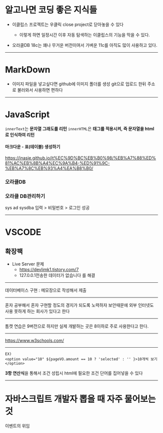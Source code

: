 # 알고나면 코딩 좋은 지식들

- 이클립스 프로젝트는 우클릭 close project로 닫아놓을 수 있다

  - 이렇게 하면 일정시간 이후 자동 탐색하는 이클립스의 기능을 막을 수 있다.

- 오라클DB 18c는 꽤나 무거운 버전이여서 가벼운 11c를 아직도 많이 사용하고 있다.

---

# MarkDown

- 이미지 파일을 넣고싶다면 github에 이미지 폴더를 생성 git으로 업로드 한뒤 주소로 불러와서 사용하면 편하다

---

# JavaScript

`innerText`는 **문자열 그래도를 리턴**
`innerHTML`은 **태그를 적용시켜, 즉 문자열을 html로 인식하여 리턴**

#### 마크다운 - 표(테이블) 생성하기

https://inasie.github.io/it%EC%9D%BC%EB%B0%98/%EB%A7%88%ED%81%AC%EB%8B%A4%EC%9A%B4-%ED%91%9C-%EB%A7%8C%EB%93%A4%EA%B8%B0/

### 오라클DB

### 오라클 DB관리하기

sys ad sysdba 입력 > 비밀번호 > 로그인 성공

---

# VSCODE

## 확장팩

- Live Server 문제
  - https://devlimk1.tistory.com/7
  - 127.0.0.1전송한 데이터가 없습니다 를 해결

---

데이터베이스 구현 : 메모장으로 작성해서 제출

---

혼자 공부해서 혼자 구현할 정도의 경지가 되도록 노력하자
보안때문에 외부 인터넷도 사용 못하게 하는 회사가 있다고 한다

---

톰캣 연습은 9버전으로 하지만
실제 개발하는 곳은 8이하로 주로 사용한다고 한다.

---

https://www.w3schools.com/

---

```
EX)
<option value="10" ${pageVO.amount == 10 ? 'selected' : '' }>10개씩 보기</option>
```

**3항 연산식**을 통해서 조건 성립시 html에 필요한 조건 단어를 집어넣을 수 있다

---

# 자바스크립트 개발자 뽑을 때 자주 물어보는 것

이벤트의 위임
